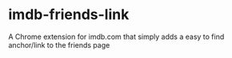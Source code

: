 # imdb-friends-link
A Chrome extension for imdb.com that simply adds a easy to find anchor/link to the friends page

